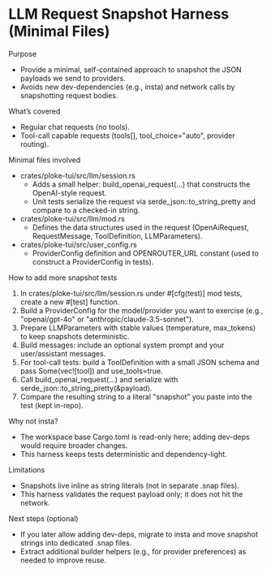 # LLM Request Snapshot Harness (Minimal Files)

Purpose
- Provide a minimal, self-contained approach to snapshot the JSON payloads we send to providers.
- Avoids new dev-dependencies (e.g., insta) and network calls by snapshotting request bodies.

What’s covered
- Regular chat requests (no tools).
- Tool-call capable requests (tools[], tool_choice="auto", provider routing).

Minimal files involved
- crates/ploke-tui/src/llm/session.rs
  - Adds a small helper: build_openai_request(...) that constructs the OpenAI-style request.
  - Unit tests serialize the request via serde_json::to_string_pretty and compare to a checked-in string.
- crates/ploke-tui/src/llm/mod.rs
  - Defines the data structures used in the request (OpenAiRequest, RequestMessage, ToolDefinition, LLMParameters).
- crates/ploke-tui/src/user_config.rs
  - ProviderConfig definition and OPENROUTER_URL constant (used to construct a ProviderConfig in tests).

How to add more snapshot tests
1) In crates/ploke-tui/src/llm/session.rs under #[cfg(test)] mod tests, create a new #[test] function.
2) Build a ProviderConfig for the model/provider you want to exercise (e.g., "openai/gpt-4o" or "anthropic/claude-3.5-sonnet").
3) Prepare LLMParameters with stable values (temperature, max_tokens) to keep snapshots deterministic.
4) Build messages: include an optional system prompt and your user/assistant messages.
5) For tool-call tests: build a ToolDefinition with a small JSON schema and pass Some(vec![tool]) and use_tools=true.
6) Call build_openai_request(...) and serialize with serde_json::to_string_pretty(&payload).
7) Compare the resulting string to a literal "snapshot" you paste into the test (kept in-repo).

Why not insta?
- The workspace base Cargo.toml is read-only here; adding dev-deps would require broader changes.
- This harness keeps tests deterministic and dependency-light.

Limitations
- Snapshots live inline as string literals (not in separate .snap files).
- This harness validates the request payload only; it does not hit the network.

Next steps (optional)
- If you later allow adding dev-deps, migrate to insta and move snapshot strings into dedicated .snap files.
- Extract additional builder helpers (e.g., for provider preferences) as needed to improve reuse.

